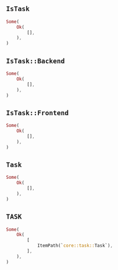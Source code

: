 ## `IsTask`

```rust
Some(
    Ok(
        [],
    ),
)
```

## `IsTask::Backend`

```rust
Some(
    Ok(
        [],
    ),
)
```

## `IsTask::Frontend`

```rust
Some(
    Ok(
        [],
    ),
)
```

## `Task`

```rust
Some(
    Ok(
        [],
    ),
)
```

## `TASK`

```rust
Some(
    Ok(
        [
            ItemPath(`core::task::Task`),
        ],
    ),
)
```
